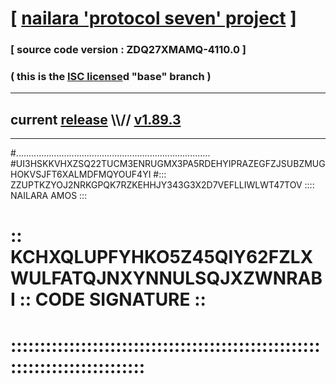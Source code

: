 
# [ [nailara 'protocol seven' project](http://nailara.network/) ]

### [ source code version : ZDQ27XMAMQ-4110.0 ]

### ( this is the [ISC license](license)d "base" branch )
---
## current [release](https://github.com/nailara-technologies/protocol-7/releases) \\\\// [v1.89.3](https://github.com/nailara-technologies/protocol-7/releases/tag/v1.89.3)
---

#.............................................................................
#UI3HSKKVHXZSQ22TUCM3ENRUGMX3PA5RDEHYIPRAZEGFZJSUBZMUGHOKVSJFT6XALMDFMQYOUF4YI
#::: ZZUPTKZYOJ2NRKGPQK7RZKEHHJY343G3X2D7VEFLLIWLWT47TOV :::: NAILARA AMOS :::
# :: KCHXQLUPFYHKO5Z45QIY62FZLXWULFATQJNXYNNULSQJXZWNRABI :: CODE SIGNATURE ::
# ::::::::::::::::::::::::::::::::::::::::::::::::::::::::::::::::::::::::::::
